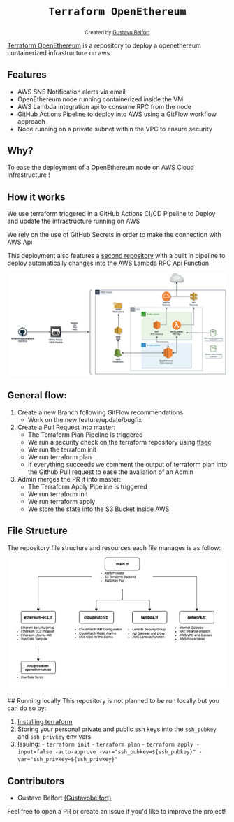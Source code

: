 <h1 align="center"><code>Terraform OpenEthereum</code></h1>

<div align="center">
  <sub>Created by <a href="https://github.com/Gustavobelfort">Gustavo Belfort</a></sub>
</div>

<a href="#">Terraform OpenEthereum</a> is a repository to deploy a openethereum containerized infrastructure on aws

## Features
* AWS SNS Notification alerts via email
* OpenEthereum node running containerized inside the VM
* AWS Lambda integration api to consume RPC from the node
* GitHub Actions Pipeline to deploy into AWS using a GitFlow workflow approach
* Node running on a private subnet within the VPC to ensure security

## Why?

To ease the deployment of a OpenEthereum node on AWS Cloud Infrastructure !

## How it works

We use terraform triggered in a GitHub Actions CI/CD Pipeline to Deploy and update the infrastructure running on AWS

We rely on the use of GitHub Secrets in order to make the connection with AWS Api

This deployment also features a <a href="https://github.com/Gustavobelfort/openethereum-lambda">second repository</a> with a built in pipeline to deploy automatically changes into the AWS Lambda RPC Api Function

<img src="./static/diagram.png" />


## General flow:

1. Create a new Branch following GitFlow recommendations
    - Work on the new feature/update/bugfix
2. Create a Pull Request into master:
    - The Terraform Plan Pipeline is triggered
    - We run a security check on the terraform repository using <a href="https://github.com/liamg/tfsec">tfsec</a>
    - We run the terrafom init
    - We run terraform plan
    - If everything succeeds we comment the output of terraform plan into the Github Pull request to ease the avaliation of an Admin
3. Admin merges the PR it into master:
    - The Terraform Apply Pipeline is triggered
    - We run terraform init
    - We run terraform apply
    - We store the state into the S3 Bucket inside AWS

## File Structure

The repository file structure and resources each file manages is as follow:
<p align="center">
<img src="./static/structure.png" />
</p>
## Running locally
This repository is not planned to be run locally but you can do so by:

1.  <a href="https://learn.hashicorp.com/terraform/getting-started/install.html">Installing terraform</a>
2. Storing your personal private and public ssh keys into the `ssh_pubkey` and `ssh_privkey` env vars
3. Issuing:
        - `terraform init`
        - `terraform plan`
        - `terraform apply -input=false -auto-approve -var="ssh_pubkey=${ssh_pubkey}" -var="ssh_privkey=${ssh_privkey}"`


## Contributors

- Gustavo Belfort <a href="https://github.com/Gustavobelfort">(Gustavobelfort)</a>

Feel free to open a PR or create an issue if you'd like to improve the project!
